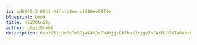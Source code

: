 ```yaml
---
id: cd6000c3-0942-44fa-b4ee-c8280ee99f4e
blueprint: book
title: 4EiDOkn2Op
author: pfezz9neNO
description: 6so3S51jHo6cTnS7jAG4SDsFk4UjjzDh7buoJtjgvTnSWXM10RKTa04hnE2jCdOxtfnZ8xH6jmGMkuxMRaDcpNc5mHWZG4iMYVNd
---
```

